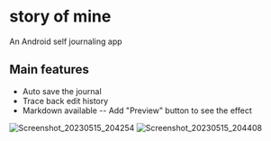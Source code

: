 # story of mine
An Android self journaling app

## Main features
- Auto save the journal
- Trace back edit history
- Markdown available -- Add "Preview" button to see the effect


![Screenshot_20230515_204254](https://github.com/SaltwaterDev/storyofmine/assets/56107201/018a1b25-bc61-436e-852e-9ec8c9f997bf)
![Screenshot_20230515_204408](https://github.com/SaltwaterDev/storyofmine/assets/56107201/8cbd1237-4b98-4b8e-b44f-1bcd685ea13d)
